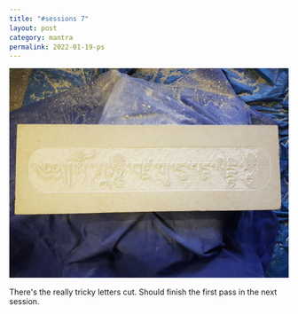 ```yaml
---
title: "#sessions 7"
layout: post
category: mantra
permalink: 2022-01-19-ps
---
```


![Padmasambhava7](/assets/images/mani/padmasambhava/ps07.jpg)  

There's the really tricky letters cut. Should finish the first pass in the next session.

